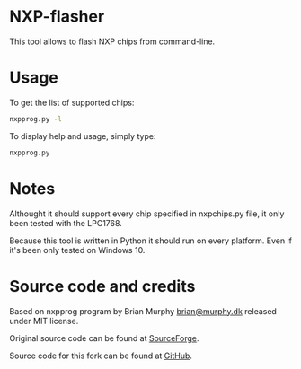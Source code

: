 NXP-flasher
===========

This tool allows to flash NXP chips from command-line.

# Usage

To get the list of supported chips:
```sh
nxpprog.py -l
```

To display help and usage, simply type:
```sh
nxpprog.py
```

# Notes

Althought it should support every chip specified in nxpchips.py file, it
only been tested with the LPC1768.

Because this tool is written in Python it should run on every platform.
Even if it's been only tested on Windows 10.

# Source code and credits

Based on nxpprog program by Brian Murphy <brian@murphy.dk> released under MIT license.

Original source code can be found at [SourceForge](https://sourceforge.net/projects/nxpprog).

Source code for this fork can be found at [GitHub](https://github.com/exmachina-dev/nxp-flasher).
